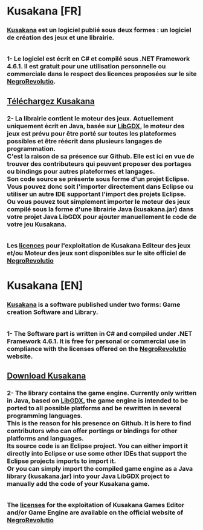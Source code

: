 # Kusakana [FR]
<h3>
<a href="http://www.negrorevolutio.com/kusakana.html">Kusakana</a> est un logiciel publié sous deux formes : 
un logiciel de création des jeux et une librairie.<br/><br/>

1- Le logiciel est écrit en C# et compilé sous .NET Framework 4.6.1. Il est gratuit pour une utilisation personnelle ou commerciale dans le respect des licences proposées sur le site <a href="http://www.negrorevolutio.com/sommaire.html">NegroRevolutio</a>.<br/>
<h2><a href="http://www.negrorevolutio.com/Kusakana/kusakana.zip">Téléchargez Kusakana</a></h2>

<h3>
2- La librairie contient le moteur des jeux. Actuellement uniquement écrit en Java, basée sur <a href="https://libgdx.badlogicgames.com">LibGDX</a>, le moteur des jeux est prévu pour être porté sur toutes les plateformes possibles et être réécrit dans plusieurs langages de programmation.<br/>
C'est la raison de sa présence sur Github. Elle est ici en vue de trouver des contributeurs qui peuvent proposer des portages ou bindings pour autres plateformes et langages.<br/>
Son code source se présente sous forme d'un projet Eclipse. Vous pouvez donc soit l'importer directement dans Eclipse ou utiliser un autre IDE supportant l'import des projets Eclipse.<br/>
Ou vous pouvez tout simplement importer le moteur des jeux compilé sous la forme d'une librairie Java (kusakana.jar) dans votre projet Java LibGDX pour ajouter manuellement le code de votre jeu Kusakana.<br/><br/>

Les <a href="http://www.negrorevolutio.com/sommaire.html">licences</a> pour l'exploitation de Kusakana Editeur des jeux et/ou Moteur des jeux sont disponibles sur le site officiel de
<a href="http://www.negrorevolutio.com">NegroRevolutio</a>

# Kusakana [EN]
<h3>
<a href="http://www.negrorevolutio.com/kusakana.html">Kusakana</a> is a software published under two forms: Game creation Software and Library.<br/><br/>

1- The Software part is written in C# and compiled under .NET Framework 4.6.1. It is free for personal or commercial use in compliance with the licenses offered on the <a href="http://www.negrorevolutio.com/sommaire.html">NegroRevolutio</a> website.<br/>
<h2><a href="http://www.negrorevolutio.com/Kusakana/kusakana.zip">Download Kusakana</a></h2><h3>
2- The library contains the game engine. Currently only written in Java, based on <a href="https://libgdx.badlogicgames.com">LibGDX</a>, the game engine is intended to be ported to all possible platforms and be rewritten in several programming languages.<br/>
This is the reason for his presence on Github. It is here to find contributors who can offer portings or bindings for other platforms and languages.<br/>
Its source code is an Eclipse project. You can either import it directly into Eclipse or use some other IDEs that support the Eclipse projects imports to import it.<br/>
Or you can simply import the compiled game engine as a Java library (kusakana.jar) into your Java LibGDX project to manually add the code of your Kusakana game.<br/><br/>

The <a href="http://www.negrorevolutio.com/sommaire.html">licenses</a> for the exploitation of Kusakana Games Editor and/or Game Engine are available on the official website of <a href="http://www.negrorevolutio.com">NegroRevolutio</a>
